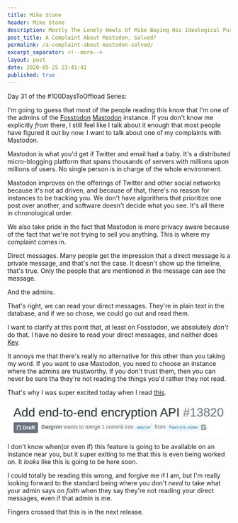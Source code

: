```yaml
---
title: Mike Stone
header: Mike Stone
description: Mostly The Lonely Howls Of Mike Baying His Ideological Purity At The Moon
post_title: A Complaint About Mastodon, Solved?
permalink: /a-complaint-about-mastodon-solved/
excerpt_separator: <!--more-->
layout: post
date: 2020-05-25 23:41:41
published: true
---
```


Day 31 of the #100DaysToOffload Series:

I'm going to guess that most of the people reading this know that I'm one of the admins of the [Fosstodon](https://fosstodon.org) [Mastodon](https://joinmastodon.org) instance. If you don't know me explicitly _from_ there, I still feel like I talk about it enough that most people have figured it out by now. I want to talk about one of my complaints with Mastodon. 

<!--more-->

Mastodon is what you'd get if Twitter and email had a baby. It's a distributed micro-blogging platform that spans thousands of servers with millions upon millions of users. No single person is in charge of the whole environment. 

Mastodon improves on the offerings of Twitter and other social networks because it's not ad driven, and because of that, there's no reason for instances to be tracking you. We don't have algorithms that prioritize one post over another, and software doesn't decide what you see. It's all there in chronological order.

We also take pride in the fact that Mastodon is more privacy aware because of the fact that we're not trying to sell you anything. This is where my complaint comes in.

Direct messages. Many people get the impression that a direct message is a private message, and that's not the case. It doesn't show up the timeline, that's true. Only the people that are mentioned in the message can see the message. 

And the admins.

That's right, we can read your direct messages. They're in plain text in the database, and if we so chose, we could go out and read them. 

I want to clarify at this point that, at least on Fosstodon, we absolutely _don't_ do that. I have no desire to read your direct messages, and neither does [Kev](https://fosstodon.org/@kev). 

It annoys me that there's really no alternative for this other than you taking my word. If you want to use Mastodon, you need to choose an instance where the admins are trustworthy. If you don't trust them, then you can never be sure tha they're not reading the things you'd rather they not read.

That's why I was super excited today when I read [this](https://github.com/tootsuite/mastodon/pull/13820). 

![](/assets/images/iiBOTZo.jpg)

I don't know when(or even if) this feature is going to be available on an instance near you, but it super exiting to me that this is even being worked on. It _looks_ like this is going to be here soon. 

I could totally be reading this wrong, and forgive me if I am, but I'm really looking forward to the standard being where you don't _need_ to take what your admin says on _faith_ when they say they're not reading your direct messages, even if that admin is me.

Fingers crossed that this is in the next release.
